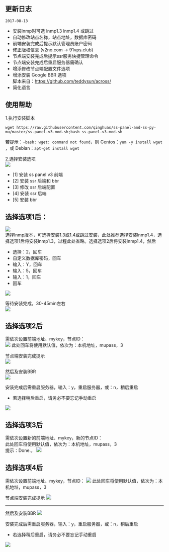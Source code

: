 更新日志
---
`2017-08-13` 
- 安装lnmp时可选 lnmp1.3 lnmp1.4 或跳过
- 自动修改站点名称，站点地址，数据库密码
- 前端安装完成后提示默认管理员账户密码
- 修正版权信息 (v2no.com -> 91vps.club)
- 节点端安装完成后提示ssr服务快捷管理命令
- 节点端安装完成后重启服务器需确认
- 增添修改节点端配置文件选项
- 增添安装 Google BBR 选项  
脚本来自：https://github.com/teddysun/across/
- 简化语言

使用帮助
---
1.执行安装脚本
```
wget https://raw.githubusercontent.com/qinghuas/ss-panel-and-ss-py-mu/master/ss-panel-v3-mod.sh;bash ss-panel-v3-mod.sh
```
若提示：`-bash: wget: command not found`，则
Centos：`yum -y install wget `，或
Debian：`apt-get install wget`

2.选择安装选项  
![](https://file.52ll.win/Github/sspanel/pic/install.png)  
- [1] 安装 ss panel v3 前端
- [2] 安装 ssr 后端和 bbr
- [3] 修改 ssr 后端配置
- [4] 安装 ssr 后端
- [5] 安装 bbr

选择选项1后：
---
![](https://file.52ll.win/Github/sspanel/pic/lnmp_info.png)  
选择lnmp版本，可选择安装1.3或1.4或跳过安装，此处推荐选择安装lnmp1.4，选择选项1后将安装lnmp1.3，过程此处省略。选择选项2后将安装lnmp1.4，然后
- 选择：2，回车
- 自定义数据库密码，回车
- 输入：Y，回车
- 输入：5，回车
- 输入：1，回车
- 回车
  
![](https://file.52ll.win/Github/sspanel/pic/lnmp_setting.png)

等待安装完成，30-45min左右  
![](https://file.52ll.win/Github/sspanel/pic/install_ok.png)

选择选项2后
---
需依次设置前端地址、mykey，节点ID：  
![](https://file.52ll.win/Github/sspanel/pic/install_2.png)
此处回车将使用默认值，依次为：本机地址，mupass，3  

节点端安装完成提示  
![](https://file.52ll.win/Github/sspanel/pic/ss_node_ok.png)

然后及安装BBR  
![](https://file.52ll.win/Github/sspanel/pic/install_bbr.png)

安装完成后需重启服务器，输入：y，重启服务器，或：n，稍后重启
- 若选择稍后重启，请务必不要忘记手动重启

![](https://file.52ll.win/Github/sspanel/pic/install_bbr_info.png)

选择选项3后
---
需依次设置新的前端地址、mykey，新的节点ID：  
此处回车将使用默认值，依次为：本机地址，mupass，3  
提示：Done.，
![](https://file.52ll.win/Github/sspanel/pic/edit_node_info.png)

选择选项4后
---
需依次设置前端地址、mykey，节点ID：
![](https://file.52ll.win/Github/sspanel/pic/install_2.png)
此处回车将使用默认值，依次为：本机地址，mupass，3

节点端安装完成提示
![](https://file.52ll.win/Github/sspanel/pic/ss_node_ok.png)

---
然后及安装BBR
![](https://file.52ll.win/Github/sspanel/pic/install_bbr.png)

安装完成后需重启服务器，输入：y，重启服务器，或：n，稍后重启
- 若选择稍后重启，请务必不要忘记手动重启

![](https://file.52ll.win/Github/sspanel/pic/install_bbr_info.png)


